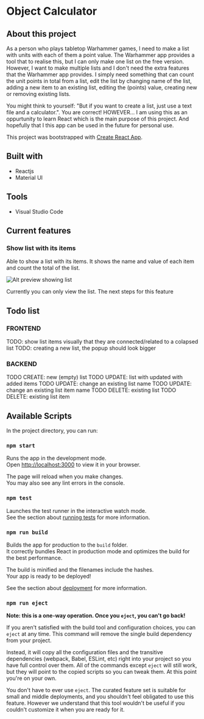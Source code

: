 # Object Calculator

## About this project
As a person who plays tabletop Warhammer games, I need to make a list with units with each of them a point value. The Warhammer app provides a tool that to realise this, but I can only make one list on the free version. However, I want to make multiple lists and I don't need the extra features that the Warhammer app provides. I simply need something that can count the unit points in total from a list, edit the list by changing name of the list, adding a new item to an existing list, editing the (points) value, creating new or removing existing lists.

You might think to yourself: "But if you want to create a list, just use a text file and a calculator.". You are correct! HOWEVER... I am using this as an oppurtunity to learn React which is the main purpose of this project. And hopefully that I this app can be used in the future for personal use.


This project was bootstrapped with [Create React App](https://github.com/facebook/create-react-app).

## Built with

* Reactjs
* Material UI

## Tools

* Visual Studio Code

## Current features

### Show list with its items

Able to show a list with its items. It shows the name and value of each item and count the total of the list.

![Alt preview showing list](https://i.giphy.com/media/v1.Y2lkPTc5MGI3NjExbGZqbHB2cnI0ZTk0ajVlbnhub3dodTRxaWF1cDZzZWY2MzFjNHNzeSZlcD12MV9pbnRlcm5hbF9naWZfYnlfaWQmY3Q9Zw/DbfAB5J3WlvvgW6lJy/giphy.gif)


Currently you can only view the list. The next steps for this feature


## Todo list

### FRONTEND
TODO: show list items visually that they are connected/related to a colapsed list
TODO: creating a new list, the popup should look bigger

### BACKEND
TODO CREATE: new (empty) list
TODO UPDATE: list with updated with added items
TODO UPDATE: change an existing list name
TODO UPDATE: change an existing list item name
TODO DELETE: existing list
TODO DELETE: existing list item 

## Available Scripts

In the project directory, you can run:

### `npm start`

Runs the app in the development mode.\
Open [http://localhost:3000](http://localhost:3000) to view it in your browser.

The page will reload when you make changes.\
You may also see any lint errors in the console.

### `npm test`

Launches the test runner in the interactive watch mode.\
See the section about [running tests](https://facebook.github.io/create-react-app/docs/running-tests) for more information.

### `npm run build`

Builds the app for production to the `build` folder.\
It correctly bundles React in production mode and optimizes the build for the best performance.

The build is minified and the filenames include the hashes.\
Your app is ready to be deployed!

See the section about [deployment](https://facebook.github.io/create-react-app/docs/deployment) for more information.

### `npm run eject`

**Note: this is a one-way operation. Once you `eject`, you can't go back!**

If you aren't satisfied with the build tool and configuration choices, you can `eject` at any time. This command will remove the single build dependency from your project.

Instead, it will copy all the configuration files and the transitive dependencies (webpack, Babel, ESLint, etc) right into your project so you have full control over them. All of the commands except `eject` will still work, but they will point to the copied scripts so you can tweak them. At this point you're on your own.

You don't have to ever use `eject`. The curated feature set is suitable for small and middle deployments, and you shouldn't feel obligated to use this feature. However we understand that this tool wouldn't be useful if you couldn't customize it when you are ready for it.